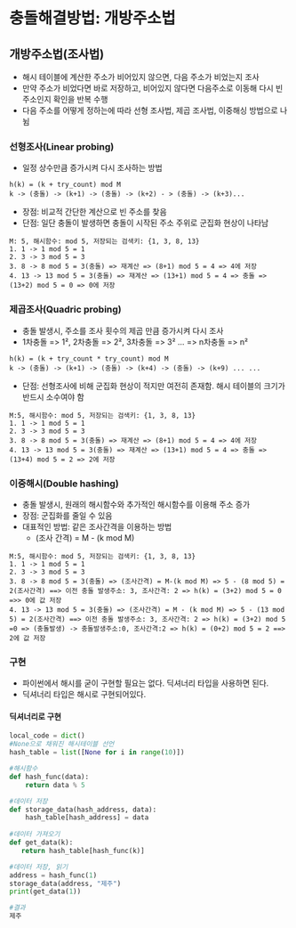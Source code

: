 # 충돌해결방법: 개방주소법

## 개방주소법(조사법)

- 해시 테이블에 계산한 주소가 비어있지 않으면, 다음 주소가 비었는지 조사
- 만약 주소가 비었다면 바로 저장하고, 비어있지 않다면 다음주소로 이동해 다시 빈 주소인지 확인을 반복 수행
- 다음 주소를 어떻게 정하는에 따라 선형 조사법, 제곱 조사법, 이중해싱 방법으로 나뉨

### 선형조사(Linear probing)

- 일정 상수만큼 증가시켜 다시 조사하는 방법

```
h(k) = (k + try_count) mod M
k -> (충돌) -> (k+1) -> (충돌) -> (k+2) - > (충돌) -> (k+3)...
```

- 장점: 비교적 간단한 계산으로 빈 주소를 찾음
- 단점: 일단 충돌이 발생하면 충돌이 시작된 주소 주위로 군집화 현상이 나타남

```
M: 5, 해시함수: mod 5, 저장되는 검색키: {1, 3, 8, 13}
1. 1 -> 1 mod 5 = 1
2. 3 -> 3 mod 5 = 3
3. 8 -> 8 mod 5 = 3(충돌) => 재계산 => (8+1) mod 5 = 4 => 4에 저장
4. 13 -> 13 mod 5 = 3(충돌) => 재계산 => (13+1) mod 5 = 4 => 충돌 =>(13+2) mod 5 = 0 => 0에 저장
```

### 제곱조사(Quadric probing)

- 충돌 발생시, 주소를 조사 횟수의 제곱 만큼 증가시켜 다시 조사
- 1차충돌 => 1², 2차충돌 => 2², 3차충돌 => 3² … => n차충돌 => n²

```
h(k) = (k + try_count * try_count) mod M
k -> (충돌) -> (k+1) -> (충돌) -> (k+4) -> (충돌) -> (k+9) ... ...
```

- 단점: 선형조사에 비해 군집화 현상이 적지만 여전히 존재함. 해시 테이블의 크기가 반드시 소수여야 함

```
M:5, 해시함수: mod 5, 저장되는 검색키: {1, 3, 8, 13}
1. 1 -> 1 mod 5 = 1
2. 3 -> 3 mod 5 = 3
3. 8 -> 8 mod 5 = 3(충돌) => 재계산 => (8+1) mod 5 = 4 => 4에 저장
4. 13 -> 13 mod 5 = 3(충돌) => 재계산 => (13+1) mod 5 = 4 => 충돌 =>(13+4) mod 5 = 2 => 2에 저장
```

### 이중해시(Double hashing)

- 충돌 발생시, 원래의 해시함수와 추가적인 해시함수를 이용해 주소 증가
- 장점: 군집화를 줄일 수 있음
- 대표적인 방법: 같은 조사간격을 이용하는 방법
  - (조사 간격) = M - (k mod M)

```
M:5, 해시함수: mod 5, 저장되는 검색키: {1, 3, 8, 13}
1. 1 -> 1 mod 5 = 1
2. 3 -> 3 mod 5 = 3
3. 8 -> 8 mod 5 = 3(충돌) => (조사간격) = M-(k mod M) => 5 - (8 mod 5) = 2(조사간격) ==> 이전 충돌 발생주소: 3, 조사간격: 2 => h(k) = (3+2) mod 5 = 0 =>> 0에 값 저장
4. 13 -> 13 mod 5 = 3(충돌) => (조사간격) = M - (k mod M) => 5 - (13 mod 5) = 2(조사간격) ==> 이전 충돌 발생주소: 3, 조사간격: 2 => h(k) = (3+2) mod 5 =0 => (충돌발생) -> 충돌발생주소:0, 조사간격:2 => h(k) = (0+2) mod 5 = 2 ==> 2에 값 저장
```

### 구현

- 파이썬에서 해시를 굳이 구현할 필요는 없다. 딕셔너리 타입을 사용하면 된다.
- 딕셔너리 타입은 해시로 구현되어있다.

#### 딕셔너리로 구현

```python
local_code = dict()
#None으로 채워진 해시테이블 선언
hash_table = list([None for i in range(10)])

#해시함수
def hash_func(data):
    return data % 5

#데이터 저장
def storage_data(hash_address, data):
    hash_table[hash_address] = data
   
#데이터 가져오기
def get_data(k):
   return hash_table[hash_func(k)]

#데이터 저장, 읽기
address = hash_func(1)
storage_data(address, "제주")
print(get_data(1))

#결과
제주
```

